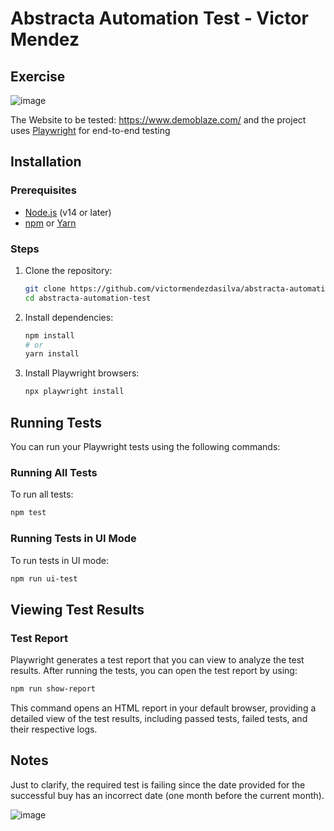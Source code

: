 # Abstracta Automation Test - Victor Mendez

## Exercise

![image](https://github.com/victormendezdasilva/abstracta-automation-test/assets/66539828/99c215ef-01c7-4422-aeb8-c2c798432169)

The Website to be tested: https://www.demoblaze.com/ and the project uses [Playwright](https://playwright.dev/) for end-to-end testing

## Installation

### Prerequisites

- [Node.js](https://nodejs.org/) (v14 or later)
- [npm](https://www.npmjs.com/) or [Yarn](https://yarnpkg.com/)

### Steps

1. Clone the repository:

   ```bash
   git clone https://github.com/victormendezdasilva/abstracta-automation-test.git
   cd abstracta-automation-test
   ```

2. Install dependencies:

   ```bash
   npm install
   # or
   yarn install
   ```

3. Install Playwright browsers:

   ```bash
   npx playwright install
   ```

## Running Tests

You can run your Playwright tests using the following commands:

### Running All Tests

To run all tests:

```bash
npm test
```

### Running Tests in UI Mode

To run tests in UI mode:

```bash
npm run ui-test
```

## Viewing Test Results

### Test Report

Playwright generates a test report that you can view to analyze the test results. After running the tests, you can open the test report by using:

```bash
npm run show-report
```

This command opens an HTML report in your default browser, providing a detailed view of the test results, including passed tests, failed tests, and their respective logs.

## Notes

Just to clarify, the required test is failing since the date provided for the successful buy has an incorrect date (one month before the current month). 

![image](https://github.com/victormendezdasilva/abstracta-automation-test/assets/66539828/1fdbb4e5-c0d1-428d-9f4a-c8b970d2455b)

